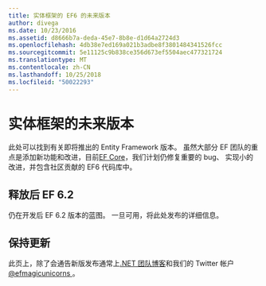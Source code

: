 ```yaml
---
title: 实体框架的 EF6 的未来版本
author: divega
ms.date: 10/23/2016
ms.assetid: d8666b7a-deda-45e7-8b8e-d1d64a2724d3
ms.openlocfilehash: 4db38e7ed169a021b3adbe8f3801484341526fcc
ms.sourcegitcommit: 5e11125c9b838ce356d673ef5504aec477321724
ms.translationtype: MT
ms.contentlocale: zh-CN
ms.lasthandoff: 10/25/2018
ms.locfileid: "50022293"
---
```

# <a name="future-versions-of-entity-framework"></a>实体框架的未来版本 
此处可以找到有关即将推出的 Entity Framework 版本。
虽然大部分 EF 团队的重点是添加新功能和改进，目前[EF Core](https://docs.microsoft.com/ef/core/index)，我们计划仍修复重要的 bug、 实现小的改进，并包含社区贡献的 EF6 代码库中。

## <a name="post-ef-62-releases"></a>释放后 EF 6.2

仍在开发后 EF 6.2 版本的蓝图。 一旦可用，将此处发布的详细信息。
 
## <a name="staying-up-to-date"></a>保持更新  
  
此页上，除了会通告新版发布通常上[.NET 团队博客](https://blogs.msdn.microsoft.com/dotnet/tag/entity-framework/)和我们的 Twitter 帐户[ @efmagicunicorns ](http://twitter.com/efmagicunicorns)。
  